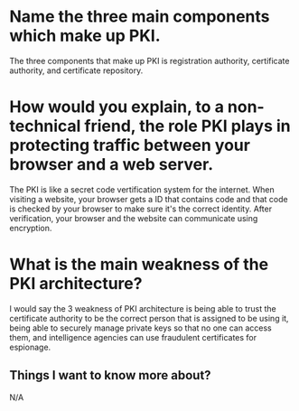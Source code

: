 # Name the three main components which make up PKI.
The three components that make up PKI is registration authority, certificate authority, and certificate repository.
# How would you explain, to a non-technical friend, the role PKI plays in protecting traffic between your browser and a web server.
The PKI is like a secret code vertification system for the internet. When visiting a website, your browser gets a ID that contains code and that code is checked by your browser to make sure it's the correct identity. After verification, your browser and the website can communicate using encryption.
# What is the main weakness of the PKI architecture?
I would say the 3 weakness of PKI architecture is being able to trust the certificate authority to be the correct person that is assigned to be using it, being able to securely manage private keys so that no one can access them, and intelligence agencies can use fraudulent certificates for espionage.
## Things I want to know more about?
N/A
